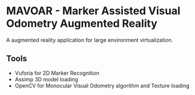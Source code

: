 # MAVOAR - Marker Assisted Visual Odometry Augmented Reality

A augmented reality application for large environment virtualization.


## Tools
* Vuforia for 2D Marker Recognition
* Assimp 3D model loading
* OpenCV for Monocular Visual Odometry algorithm and Texture loading


